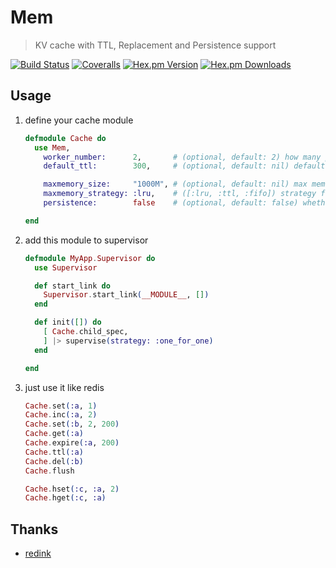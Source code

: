 # Mem

> KV cache with TTL, Replacement and Persistence support

[![Build Status](https://img.shields.io/travis/falood/mem.svg?style=flat-square)](https://travis-ci.org/falood/mem)
[![Coveralls](https://img.shields.io/coveralls/falood/mem.svg?style=flat-square)](https://coveralls.io/github/falood/mem)
[![Hex.pm Version](https://img.shields.io/hexpm/v/mem.svg?style=flat-square)](https://hex.pm/packages/mem)
[![Hex.pm Downloads](https://img.shields.io/hexpm/dt/mem.svg?style=flat-square)](https://hex.pm/packages/mem)
## Usage

1. define your cache module
    ```elixir
    defmodule Cache do
      use Mem,
        worker_number:      2,       # (optional, default: 2) how many processes in worker pool
        default_ttl:        300,     # (optional, default: nil) default expire seconds for set/2

        maxmemory_size:     "1000M", # (optional, default: nil) max memory used, support such format: [1000, "10k", "1GB", "1000 K"]
        maxmemory_strategy: :lru,    # ([:lru, :ttl, :fifo]) strategy for cleaning memory
        persistence:        false    # (optional, default: false) whether enable persistence

    end
    ```

2. add this module to supervisor
    ```elixir
    defmodule MyApp.Supervisor do
      use Supervisor

      def start_link do
        Supervisor.start_link(__MODULE__, [])
      end

      def init([]) do
        [ Cache.child_spec,
        ] |> supervise(strategy: :one_for_one)
      end

    end
    ```

3. just use it like redis
    ```elixir
    Cache.set(:a, 1)
    Cache.inc(:a, 2)
    Cache.set(:b, 2, 200)
    Cache.get(:a)
    Cache.expire(:a, 200)
    Cache.ttl(:a)
    Cache.del(:b)
    Cache.flush

    Cache.hset(:c, :a, 2)
    Cache.hget(:c, :a)
    ```

## Thanks

* [redink](https://github.com/redink)
